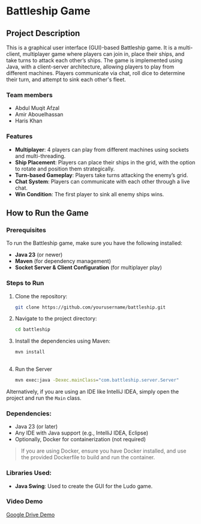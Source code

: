 # Battleship Game

## Project Description

This is a graphical user interface (GUI)-based Battleship game. It is a multi-client, multiplayer game where players can join in, place their ships, and take turns to attack each other’s ships. The game is implemented using Java, with a client-server architecture, allowing players to play from different machines. Players communicate via chat, roll dice to determine their turn, and attempt to sink each other's fleet.

### Team members

- Abdul Muqit Afzal
- Amir Abouelhassan
- Haris Khan

### Features
- **Multiplayer**: 4 players can play from different machines using sockets and multi-threading.
- **Ship Placement**: Players can place their ships in the grid, with the option to rotate and position them strategically.
- **Turn-based Gameplay**: Players take turns attacking the enemy’s grid.
- **Chat System**: Players can communicate with each other through a live chat.
- **Win Condition**: The first player to sink all enemy ships wins.

## How to Run the Game

### Prerequisites

To run the Battleship game, make sure you have the following installed:

- **Java 23** (or newer)
- **Maven** (for dependency management)
- **Socket Server & Client Configuration** (for multiplayer play)

### Steps to Run

1. Clone the repository:

   ```bash
   git clone https://github.com/yourusername/battleship.git


2. Navigate to the project directory:

   ```bash
   cd battleship

3. Install the dependencies using Maven:

   ```bash
   mvn install
    
4. Run the Server

   ```bash
   mvn exec:java -Dexec.mainClass="com.battleship.server.Server"

Alternatively, if you are using an IDE like IntelliJ IDEA, simply open the project and run the `Main` class.

### Dependencies:
- Java 23 (or later)
- Any IDE with Java support (e.g., IntelliJ IDEA, Eclipse)
- Optionally, Docker for containerization (not required)

> If you are using Docker, ensure you have Docker installed, and use the provided Dockerfile to build and run the container.

### Libraries Used:
- **Java Swing**: Used to create the GUI for the Ludo game.

### Video Demo

[Google Drive Demo](link_to_your_video)